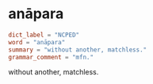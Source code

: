 # anāpara

``` toml
dict_label = "NCPED"
word = "anāpara"
summary = "without another, matchless."
grammar_comment = "mfn."
```

without another, matchless.

